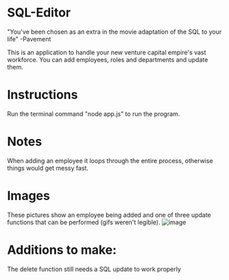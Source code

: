 # SQL-Editor

"You've been chosen as an extra in the movie adaptation of the SQL to your life" -Pavement


This is an application to handle your new venture capital empire's vast workforce.  You can add employees, roles and departments and update them.

# Instructions
Run the terminal command "node app.js" to run the program.


# Notes
When adding an employee it loops through the entire process, otherwise things would get messy fast.

# Images
These pictures show an employee being added and one of three update functions that can be performed (gifs weren't legible).
![image](../images/Updating_Role.png)


# Additions to make:
The delete function still needs a SQL update to work properly





